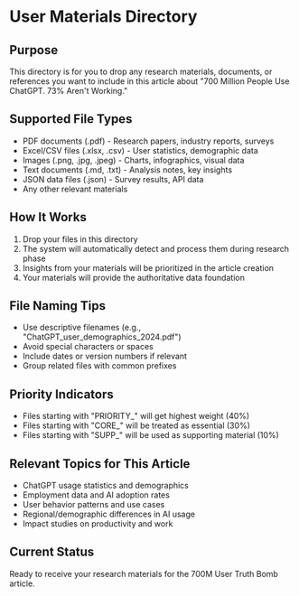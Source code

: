 # User Materials Directory

## Purpose
This directory is for you to drop any research materials, documents, or references you want to include in this article about "700 Million People Use ChatGPT. 73% Aren't Working."

## Supported File Types
- PDF documents (.pdf) - Research papers, industry reports, surveys
- Excel/CSV files (.xlsx, .csv) - User statistics, demographic data
- Images (.png, .jpg, .jpeg) - Charts, infographics, visual data
- Text documents (.md, .txt) - Analysis notes, key insights
- JSON data files (.json) - Survey results, API data
- Any other relevant materials

## How It Works
1. Drop your files in this directory
2. The system will automatically detect and process them during research phase
3. Insights from your materials will be prioritized in the article creation
4. Your materials will provide the authoritative data foundation

## File Naming Tips
- Use descriptive filenames (e.g., "ChatGPT_user_demographics_2024.pdf")
- Avoid special characters or spaces
- Include dates or version numbers if relevant
- Group related files with common prefixes

## Priority Indicators
- Files starting with "PRIORITY_" will get highest weight (40%)
- Files starting with "CORE_" will be treated as essential (30%)
- Files starting with "SUPP_" will be used as supporting material (10%)

## Relevant Topics for This Article
- ChatGPT usage statistics and demographics
- Employment data and AI adoption rates
- User behavior patterns and use cases
- Regional/demographic differences in AI usage
- Impact studies on productivity and work

## Current Status
Ready to receive your research materials for the 700M User Truth Bomb article.